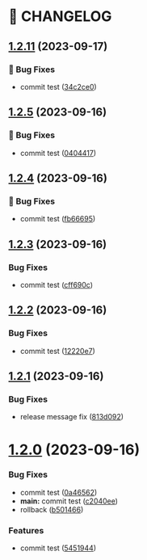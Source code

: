 # 🚦 CHANGELOG

## [1.2.11](https://github.com/Karsei/semantic-release-demo/compare/v1.2.10...v1.2.11) (2023-09-17)


### 🐛 Bug Fixes

* commit test ([34c2ce0](https://github.com/Karsei/semantic-release-demo/commit/34c2ce0f8f77fb82a94b1780372ce06d16b0a88f))

## [1.2.5](https://github.com/Karsei/semantic-release-demo/compare/v1.2.4...v1.2.5) (2023-09-16)


### 🐛 Bug Fixes

* commit test ([0404417](https://github.com/Karsei/semantic-release-demo/commit/0404417d8a2f365e08daa2547e5573c489581343))

## [1.2.4](https://github.com/Karsei/semantic-release-demo/compare/v1.2.3...v1.2.4) (2023-09-16)


### 🐛 Bug Fixes

* commit test ([fb66695](https://github.com/Karsei/semantic-release-demo/commit/fb6669545631ab3cbe3e8cfe271dfd9d0870881e))

## [1.2.3](https://github.com/Karsei/semantic-release-demo/compare/v1.2.2...v1.2.3) (2023-09-16)


### Bug Fixes

* commit test ([cff690c](https://github.com/Karsei/semantic-release-demo/commit/cff690c45aca025e4aa338bda21eb2093f60d6ff))

## [1.2.2](https://github.com/Karsei/semantic-release-demo/compare/v1.2.1...v1.2.2) (2023-09-16)


### Bug Fixes

* commit test ([12220e7](https://github.com/Karsei/semantic-release-demo/commit/12220e7e2a3703484e7532e4f6b4d6d30331ca05))

## [1.2.1](https://github.com/Karsei/semantic-release-demo/compare/v1.2.0...v1.2.1) (2023-09-16)


### Bug Fixes

* release message fix ([813d092](https://github.com/Karsei/semantic-release-demo/commit/813d09219cf2839a3f1b5ef440741790b84885e8))

# [1.2.0](https://github.com/Karsei/semantic-release-demo/compare/v1.1.0...v1.2.0) (2023-09-16)


### Bug Fixes

* commit test ([0a46562](https://github.com/Karsei/semantic-release-demo/commit/0a46562a257c91745add56973bab5764e0dbe73c))
* **main:** commit test ([c2040ee](https://github.com/Karsei/semantic-release-demo/commit/c2040ee92d29d9c5b0a9393e00a0a1ba059fa9e2))
* rollback ([b501466](https://github.com/Karsei/semantic-release-demo/commit/b501466976916dce2bb9797de104667960597cd6))


### Features

* commit test ([5451944](https://github.com/Karsei/semantic-release-demo/commit/5451944b1fc55b57ec06308dadd3d1fcfbc3b9d8))
